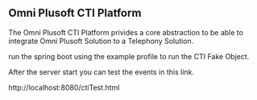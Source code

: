 ## Omni Plusoft CTI Platform
The Omni Plusoft CTI Platform privides a core abstraction to be able to integrate Omni Plusoft Solution to a Telephony Solution.
 
run the spring boot using the example profile to run the CTI Fake Object.

After the server start you can test the events in this link.

http://localhost:8080/ctiTest.html
 
